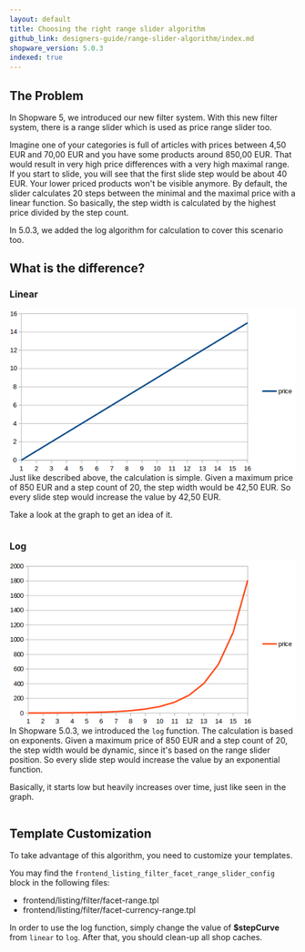 ```yaml
---
layout: default
title: Choosing the right range slider algorithm
github_link: designers-guide/range-slider-algorithm/index.md
shopware_version: 5.0.3
indexed: true
---
```


## The Problem

In Shopware 5, we introduced our new filter system. With this new filter system, there is a range slider which is used as price range slider too.

Imagine one of your categories is full of articles with prices between 4,50 EUR and 70,00 EUR and you have some products around 850,00 EUR. That would result in very high price differences with a very high maximal range. If you start to slide, you will see that the first slide step would be about 40 EUR. Your lower priced products won't be visible anymore. By default, the slider calculates 20 steps between the minimal and the maximal price with a linear function. So basically, the step width is calculated by the highest price divided by the step count.

In 5.0.3, we added the log algorithm for calculation to cover this scenario too.

## What is the difference?

### Linear

<img src="linear.png" style="float:right;padding-left: 20px">

Just like described above, the calculation is simple. Given a maximum price of 850 EUR and a step count of 20, the step width would be 42,50 EUR. So every slide step would increase the value by 42,50 EUR. 

Take a look at the graph to get an idea of it.

<div style="clear:both;"></div>

### Log

<img src="log.png" style="float:right;padding-left: 20px">

In Shopware 5.0.3, we introduced the `log` function. The calculation is based on exponents. Given a maximum price of 850 EUR and a step count of 20, the step width would be dynamic, since it's based on the range slider position. So every slide step would increase the value by an exponential function.

Basically, it starts low but heavily increases over time, just like seen in the graph.

<div style="clear:both;"></div>

## Template Customization

To take advantage of this algorithm, you need to customize your templates.

You may find the `frontend_listing_filter_facet_range_slider_config` block in the following files:
* frontend/listing/filter/facet-range.tpl
* frontend/listing/filter/facet-currency-range.tpl

In order to use the log function, simply change the value of **$stepCurve** from `linear` to `log`. After that, you should clean-up all shop caches.
